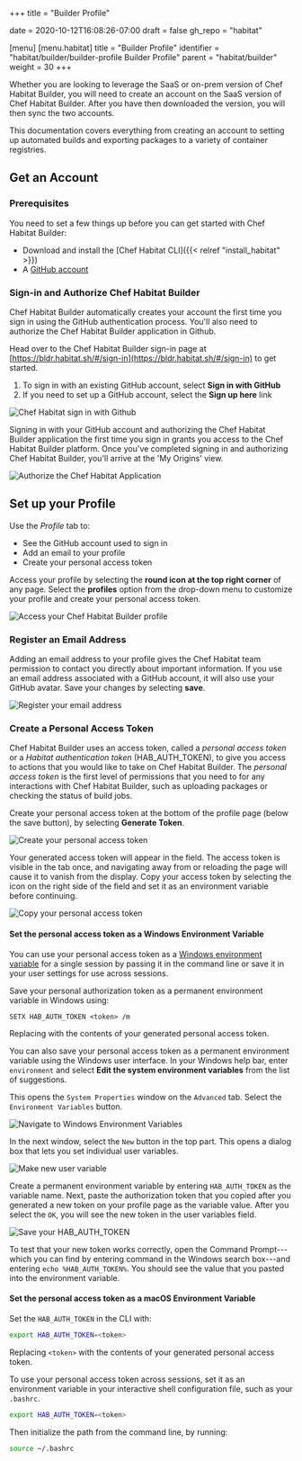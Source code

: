 +++
title = "Builder Profile"

date = 2020-10-12T16:08:26-07:00
draft = false
gh_repo = "habitat"

[menu]
  [menu.habitat]
    title = "Builder Profile"
    identifier = "habitat/builder/builder-profile Builder Profile"
    parent = "habitat/builder"
    weight = 30
+++

Whether you are looking to leverage the SaaS or on-prem version of Chef Habitat Builder, you will need to create an account on the SaaS version of Chef Habitat Builder. After you have then downloaded the version, you will then sync the two accounts.

This documentation covers everything from creating an account to setting up automated builds and exporting packages to a variety of container registries.

## Get an Account

### Prerequisites

You need to set a few things up before you can get started with Chef Habitat Builder:

* Download and install the [Chef Habitat CLI]({{< relref "install_habitat" >}})
* A [GitHub account](https://github.com/join)

### Sign-in and Authorize Chef Habitat Builder

Chef Habitat Builder automatically creates your account the first time you sign in using the GitHub authentication process. You'll also need to authorize the Chef Habitat Builder application in Github.

Head over to the Chef Habitat Builder sign-in page at [https://bldr.habitat.sh/#/sign-in](https://bldr.habitat.sh/#/sign-in) to get started.

1. To sign in with an existing GitHub account, select **Sign in with GitHub**
1. If you need to set up a GitHub account, select the **Sign up here** link

![Chef Habitat sign in with Github](/images/habitat/builder_signin.png)

Signing in with your GitHub account and authorizing the Chef Habitat Builder application the first time you sign in grants you access to the Chef Habitat Builder platform. Once you've completed signing in and authorizing Chef Habitat Builder, you'll arrive at the 'My Origins' view.

![Authorize the Chef Habitat Application](/images/habitat/authorize.png)

## Set up your Profile

Use the _Profile_ tab to:

* See the GitHub account used to sign in
* Add an email to your profile
* Create your personal access token

Access your profile by selecting the **round icon at the top right corner** of any page. Select the **profiles** option from the drop-down menu to  customize your profile and create your personal access token.

![Access your Chef Habitat Builder profile](/images/habitat/builder_profile.png)

### Register an Email Address

Adding an email address to your profile gives the Chef Habitat team permission to contact you directly about important information. If you use an email address associated with a GitHub account, it will also use your GitHub avatar. Save your changes by selecting **save**.

![Register your email address](/images/habitat/builder_profile_user.png)

### Create a Personal Access Token

Chef Habitat Builder uses an access token, called a _personal access token_ or a _Habitat authentication token_ (HAB_AUTH_TOKEN), to give you access to actions that you would like to take on Chef Habitat Builder. The _personal access token_ is the first level of permissions that you need to for any interactions with Chef Habitat Builder, such as uploading packages or checking the status of build jobs.

Create your personal access token at the bottom of the profile page (below the save button), by selecting **Generate Token**.

![Create your personal access token](/images/habitat/generate-token.png)

Your generated access token will appear in the field. The access token is visible in the tab once, and navigating away from or reloading the page will cause it to vanish from the display. Copy your access token by selecting the icon on the right side of the field and set it as an environment variable before continuing.

![Copy your personal access token](/images/habitat/copy-token.png)

#### Set the personal access token as a Windows Environment Variable

You can use your personal access token as a [Windows environment variable](https://docs.microsoft.com/en-us/powershell/module/microsoft.powershell.core/about/about_environment_variables?view=powershell-7) for a single session by passing it in the command line or save it in your user settings for use across sessions.

Save your personal authorization token as a permanent environment variable in Windows using:

```PS
SETX HAB_AUTH_TOKEN <token> /m
```

Replacing <token> with the contents of your generated personal access token.

You can also save your personal access token as a permanent environment variable using the Windows user interface. In your Windows help bar, enter `environment` and select **Edit the system environment variables** from the list of suggestions.

This opens the `System Properties` window on the `Advanced` tab. Select the `Environment Variables` button.

![Navigate to Windows Environment Variables](/images/habitat/environment_variable.png)

In the next window, select the `New` button in the top part. This opens a dialog box that lets you set individual user variables.

![Make new user variable](/images/habitat/environment_variable_new.png)

Create a permanent environment variable by entering `HAB_AUTH_TOKEN` as the variable name. Next, paste the authorization token that you copied after you generated a new token on your profile page as the variable value. After you select the `OK`, you will see the new token in the user variables field.

![Save your HAB_AUTH_TOKEN](/images/habitat/environment_variable_new_var.png)

To test that your new token works correctly, open the Command Prompt---which you can find by entering command in the Windows search box---and entering `echo %HAB_AUTH_TOKEN%`. You should see the value that you pasted into the environment variable.

#### Set the personal access token as a macOS Environment Variable

Set the `HAB_AUTH_TOKEN` in the CLI with:

```bash
export HAB_AUTH_TOKEN=<token>
```

Replacing `<token>` with the contents of your generated personal access token.

To use your personal access token across sessions, set it as an environment variable in your interactive shell configuration file, such as your `.bashrc`.

```bash
export HAB_AUTH_TOKEN=<token>
```

Then initialize the path from the command line, by running:

```bash
source ~/.bashrc
```
